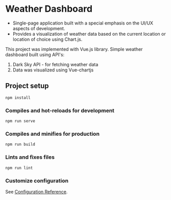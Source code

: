 # Weather Dashboard

- Single-page application built with a special emphasis on the UI/UX aspects of development. 
- Provides a visualization of weather data based on the current location or location of choice using Chart.js.


This project was implemented with Vue.js library. Simple weather dashboard built using API's:

1. Dark Sky API - for fetching weather data
1. Data was visualized using Vue-chartjs 

## Project setup
```
npm install
```

### Compiles and hot-reloads for development
```
npm run serve
```

### Compiles and minifies for production
```
npm run build
```

### Lints and fixes files
```
npm run lint
```

### Customize configuration
See [Configuration Reference](https://cli.vuejs.org/config/).

